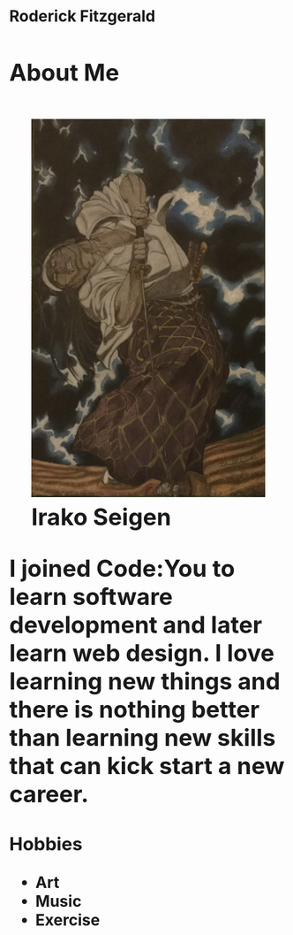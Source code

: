 <!DOCTYPE html>
<html lang="en">
<head>
    <meta charset="utf-8">
    <title>Repo-Clone_Exercise</title>
</head>
<body>
<main>
    <h1>Roderick Fitzgerald<h1>
<section>
    <h2>About Me<h2>
<figure>
    <img src="Image/IMG_E1521.JPG" alt="My version of Takayumi Yamaguchi's Irako Seigen" figcaption>Irako Seigen</figcaption>
</figure>
    <p>I joined Code:You to learn software development and later learn web design. I love learning new things and there is nothing better than learning new skills that can kick start a new career.</p>
</section>
<section>
    <h3>Hobbies</h3>
<ul>
    <li>Art</li>
    <li>Music</li>
    <li>Exercise</li>
</ul>
</section>
</main>
</body>
</html>